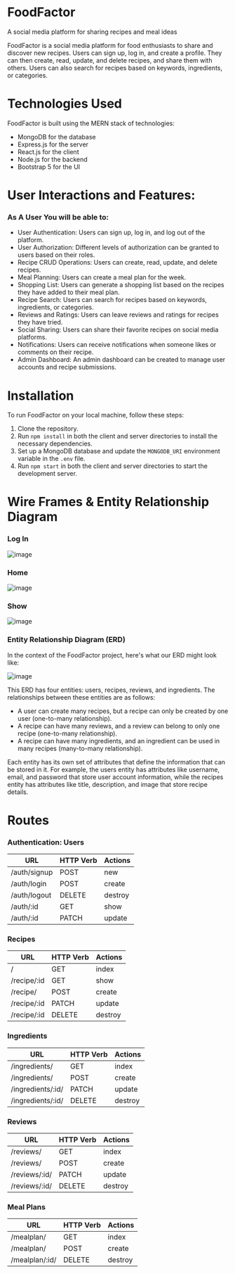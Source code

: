 # FoodFactor
A social media platform for sharing recipes and meal ideas

FoodFactor is a social media platform for food enthusiasts to share and discover new recipes. Users can sign up, log in, and create a profile. They can then create, read, update, and delete recipes, and share them with others. Users can also search for recipes based on keywords, ingredients, or categories.

# Technologies Used
FoodFactor is built using the MERN stack of technologies:
- MongoDB for the database
- Express.js for the server
- React.js for the client
- Node.js for the backend
- Bootstrap 5 for the UI

# User Interactions and Features:
### As A User You will be able to:
- User Authentication: Users can sign up, log in, and log out of the platform.
- User Authorization: Different levels of authorization can be granted to users based on their roles.
- Recipe CRUD Operations: Users can create, read, update, and delete recipes.
- Meal Planning: Users can create a meal plan for the week.
- Shopping List: Users can generate a shopping list based on the recipes they have added to their meal plan.
- Recipe Search: Users can search for recipes based on keywords, ingredients, or categories.
- Reviews and Ratings: Users can leave reviews and ratings for recipes they have tried.
- Social Sharing: Users can share their favorite recipes on social media platforms.
- Notifications: Users can receive notifications when someone likes or comments on their recipe.
- Admin Dashboard: An admin dashboard can be created to manage user accounts and recipe submissions.

# Installation
To run FoodFactor on your local machine, follow these steps:
1. Clone the repository.
2. Run `npm install` in both the client and server directories to install the necessary dependencies.
3. Set up a MongoDB database and update the `MONGODB_URI` environment variable in the `.env` file.
4. Run `npm start` in both the client and server directories to start the development server.
  
 # Wire Frames & Entity Relationship Diagram 
 ### Log In
 ![image](https://user-images.githubusercontent.com/106713788/223487710-466ddf42-beb1-4e53-becd-e691f9206706.png)
 ### Home
 ![image](https://user-images.githubusercontent.com/106713788/223487483-3d889d32-339d-4173-b986-5e327974140c.png)
 ### Show
 ![image](https://user-images.githubusercontent.com/106713788/223487394-90694547-d86e-49c4-911a-241d0f0f13c2.png)

 ### Entity Relationship Diagram (ERD)
 In the context of the FoodFactor project, here's what our ERD might look like:
 
 ![image](https://user-images.githubusercontent.com/106713788/223472494-46487e25-61c2-426f-9e65-94687d323162.png)
 
 This ERD has four entities: users, recipes, reviews, and ingredients. The relationships between these entities are as follows:
- A user can create many recipes, but a recipe can only be created by one user (one-to-many relationship).
- A recipe can have many reviews, and a review can belong to only one recipe (one-to-many relationship).
- A recipe can have many ingredients, and an ingredient can be used in many recipes (many-to-many relationship).

Each entity has its own set of attributes that define the information that can be stored in it. For example, the users entity has attributes like username, email, and password that store user account information, while the recipes entity has attributes like title, description, and image that store recipe details.

# Routes

### Authentication: Users

| **URL**              | **HTTP Verb** |**Actions**|
|----------------------|---------------|-----------|
| /auth/signup         | POST          | new       | 
| /auth/login          | POST          | create    | 
| /auth/logout         | DELETE        | destroy   |      
| /auth/:id            | GET           | show      |        
| /auth/:id            | PATCH         | update    |        

### Recipes

| **URL**              | **HTTP Verb** |**Actions**|
|----------------------|---------------|-----------|
| /                    | GET           | index
| /recipe/:id          | GET           | show
| /recipe/             | POST          | create
| /recipe/:id          | PATCH         | update      
| /recipe/:id          | DELETE        | destroy     

### Ingredients

| **URL**           | **HTTP Verb** |**Actions**|
|-------------------|---------------|-----------|
| /ingredients/     | GET           | index
| /ingredients/     | POST          | create
| /ingredients/:id/ | PATCH         | update  
| /ingredients/:id/ | DELETE        | destroy  

### Reviews

| **URL**           | **HTTP Verb** |**Actions**|
|-------------------|---------------|-----------|
| /reviews/     | GET           | index
| /reviews/     | POST          | create
| /reviews/:id/ | PATCH         | update  
| /reviews/:id/ | DELETE        | destroy  

### Meal Plans

| **URL**           | **HTTP Verb** |**Actions**|
|-------------------|---------------|-----------|
| /mealplan/     | GET           | index
| /mealplan/     | POST          | create 
| /mealplan/:id/ | DELETE        | destroy  

